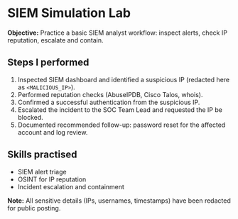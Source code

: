 # SIEM Simulation Lab

**Objective:** Practice a basic SIEM analyst workflow: inspect alerts, check IP reputation, escalate and contain.

## Steps I performed
1. Inspected SIEM dashboard and identified a suspicious IP (redacted here as `<MALICIOUS_IP>`).  
2. Performed reputation checks (AbuseIPDB, Cisco Talos, whois).  
3. Confirmed a successful authentication from the suspicious IP.  
4. Escalated the incident to the SOC Team Lead and requested the IP be blocked.  
5. Documented recommended follow-up: password reset for the affected account and log review.

## Skills practised
- SIEM alert triage  
- OSINT for IP reputation  
- Incident escalation and containment

**Note:** All sensitive details (IPs, usernames, timestamps) have been redacted for public posting.
  
